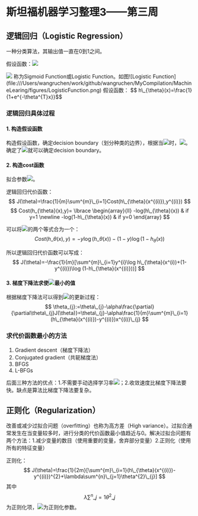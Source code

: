 # 斯坦福机器学习整理3——第三周
<script type="text/javascript"
 src="http://cdn.mathjax.org/mathjax/latest/MathJax.js?config=TeX-AMS-MML_HTMLorMML">
</script>
## 逻辑回归（Logistic Regression）

一种分类算法，其输出值一直在0到1之间。

假设函数：<img src="http://www.forkosh.com/mathtex.cgi? h_{\theta}(x)=g(\theta^{T}x)"> 

<img src="http://www.forkosh.com/mathtex.cgi? g(z)=\frac{1}{1+e^{-z}}">
称为Sigmoid Function或Logistic Function。如图![Logistic Function](file:///Users/wangruchen/work/github/wangruchen/MyCompilation/MachineLearing/figures/LogisticFunction.png)
假设函数：
$$ h\_{\theta}(x)=\frac{1}{1+e^{-\theta^{T}x}}$$


### 逻辑回归具体过程

#### 1. 构造假设函数
构造假设函数，确定decision boundary（划分种类的边界），根据当<img src="http://www.forkosh.com/mathtex.cgi? \theta^{T}x \ge 0">时，<img src="http://www.forkosh.com/mathtex.cgi? y=1">。确定了<img src="http://www.forkosh.com/mathtex.cgi? \theta">就可以确定decision boundary。
#### 2. 构造cost函数
拟合参数<img src="http://www.forkosh.com/mathtex.cgi? \theta">。

逻辑回归代价函数：
$$
J(\theta)=\frac{1}{m}\sum^{m}\_{i=1}Cost(h\_{\theta}(x^{(i)}),y^{(i)})
$$
$$
Cost(h_{\theta}(x),y)=
\lbrace \begin{array}{ll}-log(h\_{\theta}(x)) & if y=1 \newline-log(1-h\_{\theta}(x)) & if y=0 \end{array} 
$$

可以将<img src="http://www.forkosh.com/mathtex.cgi? Cost(h_{\theta}(x),y)">的两个等式合为一个：
$$
Cost(h\_{\theta}(x),y)=-y\log(h\_{\theta}(x))-(1-y)\log(1-h_{\theta}(x))
$$

所以逻辑回归代价函数可以写成：
$$
J(\theta)=-\frac{1}{m}[\sum^{m}\_{i=1}y^{i}\log h\_{\theta}(x^(i))+(1-y^{(i)})\log (1-h\_{\theta}(x^{(i)}))]
$$
#### 3. 梯度下降法求使<img src="http://www.forkosh.com/mathtex.cgi? J(\theta)">最小的值
根据梯度下降法可以得到<img src="http://www.forkosh.com/mathtex.cgi? \theta">的更新过程：
$$
\theta_{j}:=\theta\_{j}-\alpha\frac{\partial}{\partial\theta\_{j}J(\theta)}=\theta\_{j}-\alpha\frac{1}{m}\sum^{m}\_{i=1}(h\_{\theta}(x^{(i)})-y^{(i)})x^{(i)}\_{j}
$$

### 求代价函数最小的方法

1. Gradient descent（梯度下降法）
2. Conjugated gradient（共轭梯度法）
3. BFGS
4. L-BFGs

后面三种方法的优点：1.不需要手动选择学习率<img src="http://www.forkosh.com/mathtex.cgi? \alpha">；2.收敛速度比梯度下降法要快。缺点是算法比梯度下降法要复杂。

## 正则化（Regularization）

改善或减少过拟合问题（overfitting）也称为高方差（High variance）。过拟合通常发生在当变量较多时，进行分类的代价函数最小值趋近与0。解决过拟合问题有两个方法：1.减少变量的数目（使用重要的变量，舍弃部分变量）2.正则化（使用所有的特征变量）

正则化：
$$
J(\theta)=\frac{1}{2m}[\sum^{m}\_{i=1}(h\_{\theta}(x^{(i)})-y^{(i)})^{2}+\lambda\sum^{n}\_{j=1}\theta^{2}\_{j}]
$$
其中$$\lambda\sum^{n}\_{j=1}\theta^{2}\_{j}$$为正则化项，<img src="http://www.forkosh.com/mathtex.cgi? \lambda">为正则化参数。

